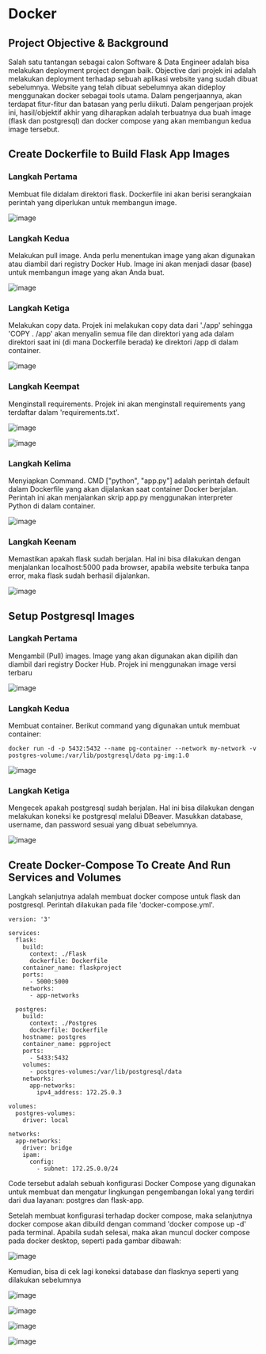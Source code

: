 # Docker

## Project Objective & Background
Salah satu tantangan sebagai calon Software & Data Engineer adalah bisa melakukan deployment project dengan baik. Objective dari projek ini adalah melakukan deployment terhadap sebuah aplikasi website yang sudah dibuat sebelumnya. Website yang telah dibuat sebelumnya akan dideploy menggunakan docker sebagai tools utama. Dalam pengerjaannya, akan terdapat fitur-fitur dan batasan yang perlu diikuti. Dalam pengerjaan projek ini, hasil/objektif akhir yang diharapkan adalah terbuatnya dua buah image (flask dan postgresql) dan docker compose yang akan membangun kedua image tersebut.

##  Create Dockerfile to Build Flask App Images
### Langkah Pertama
Membuat file didalam direktori flask. Dockerfile ini akan berisi serangkaian perintah yang diperlukan untuk membangun image.

![image](https://github.com/scofieId16/Linux-Container-Pacmann/blob/334035cd6623d1c431d7d233dca7e8a91dcc6eb9/pictures/docker.png)

### Langkah Kedua
Melakukan pull image. Anda perlu menentukan image yang akan digunakan atau diambil dari registry Docker Hub. Image ini akan menjadi dasar (base) untuk membangun image yang akan Anda buat.

![image](https://github.com/scofieId16/Linux-Container-Pacmann/blob/263ace3f2bd9518b06abe40519716acd46927cea/pictures/image.png)

### Langkah Ketiga
Melakukan copy data. Projek ini melakukan copy data dari './app' sehingga 'COPY . /app' akan menyalin semua file dan direktori yang ada dalam direktori saat ini (di mana Dockerfile berada) ke direktori /app di dalam container. 

![image](https://github.com/scofieId16/Linux-Container-Pacmann/blob/263ace3f2bd9518b06abe40519716acd46927cea/pictures/copy.png)

### Langkah Keempat
Menginstall requirements. Projek ini akan menginstall requirements yang terdaftar dalam 'requirements.txt'.

![image](https://github.com/scofieId16/Linux-Container-Pacmann/blob/263ace3f2bd9518b06abe40519716acd46927cea/pictures/req1.png)

![image](https://github.com/scofieId16/Linux-Container-Pacmann/blob/263ace3f2bd9518b06abe40519716acd46927cea/pictures/req2.png)

### Langkah Kelima
Menyiapkan Command. CMD ["python", "app.py"] adalah perintah default dalam Dockerfile yang akan dijalankan saat container Docker berjalan. Perintah ini akan menjalankan skrip app.py menggunakan interpreter Python di dalam container.

![image](https://github.com/scofieId16/Linux-Container-Pacmann/blob/263ace3f2bd9518b06abe40519716acd46927cea/pictures/command.png)

### Langkah Keenam
Memastikan apakah flask sudah berjalan. Hal ini bisa dilakukan dengan menjalankan localhost:5000 pada browser, apabila website terbuka tanpa error, maka flask sudah berhasil dijalankan.

![image](https://github.com/scofieId16/Linux-Container-Pacmann/blob/263ace3f2bd9518b06abe40519716acd46927cea/pictures/web1.png)

## Setup Postgresql Images
### Langkah Pertama
Mengambil (Pull) images. Image yang akan digunakan akan dipilih dan diambil dari registry Docker Hub. Projek ini menggunakan image versi terbaru

![image](https://github.com/scofieId16/Linux-Container-Pacmann/blob/747daf95e664d157a09096cb9d902467a3c1a4c5/pictures/image%20pg.png)

### Langkah Kedua
Membuat container. Berikut command yang digunakan untuk membuat container:
```
docker run -d -p 5432:5432 --name pg-container --network my-network -v postgres-volume:/var/lib/postgresql/data pg-img:1.0
```

![image](https://github.com/scofieId16/Linux-Container-Pacmann/blob/5c12f447119c39022d8ba7d38d563c8560fdcc3b/pictures/dockercontainer.png)

### Langkah Ketiga
Mengecek apakah postgresql sudah berjalan. Hal ini bisa dilakukan dengan melakukan koneksi ke postgresql melalui DBeaver. Masukkan database, username, dan password sesuai yang dibuat sebelumnya. 

![image](https://github.com/scofieId16/Linux-Container-Pacmann/blob/5c12f447119c39022d8ba7d38d563c8560fdcc3b/pictures/dbeaver1.png)

## Create Docker-Compose To Create And Run Services and Volumes
Langkah selanjutnya adalah membuat docker compose untuk flask dan postgresql. Perintah dilakukan pada file 'docker-compose.yml'.
```
version: '3'

services:
  flask:
    build:
      context: ./Flask
      dockerfile: Dockerfile
    container_name: flaskproject
    ports:
      - 5000:5000
    networks:
      - app-networks

  postgres:
    build:
      context: ./Postgres
      dockerfile: Dockerfile
    hostname: postgres
    container_name: pgproject
    ports:
      - 5433:5432
    volumes:
      - postgres-volumes:/var/lib/postgresql/data
    networks:
      app-networks:
        ipv4_address: 172.25.0.3

volumes:
  postgres-volumes:
    driver: local

networks:
  app-networks:
    driver: bridge
    ipam:
      config:
        - subnet: 172.25.0.0/24
```
Code tersebut adalah sebuah konfigurasi Docker Compose yang digunakan untuk membuat dan mengatur lingkungan pengembangan lokal yang terdiri dari dua layanan: postgres dan flask-app.

Setelah membuat konfigurasi terhadap docker compose, maka selanjutnya docker compose akan dibuild dengan command 'docker compose up -d' pada terminal. Apabila sudah selesai, maka akan muncul docker compose pada docker desktop, seperti pada gambar dibawah:

![image](https://github.com/scofieId16/Linux-Container-Pacmann/blob/5c12f447119c39022d8ba7d38d563c8560fdcc3b/pictures/dockercompose.png)

Kemudian, bisa di cek lagi koneksi database dan flasknya seperti yang dilakukan sebelumnya

![image](https://github.com/scofieId16/Linux-Container-Pacmann/blob/5c12f447119c39022d8ba7d38d563c8560fdcc3b/pictures/web1.png)

![image](https://github.com/scofieId16/Linux-Container-Pacmann/blob/5c12f447119c39022d8ba7d38d563c8560fdcc3b/pictures/web2.png)

![image](https://github.com/scofieId16/Linux-Container-Pacmann/blob/5c12f447119c39022d8ba7d38d563c8560fdcc3b/pictures/dbeaver1.png)

![image](https://github.com/scofieId16/Linux-Container-Pacmann/blob/5c12f447119c39022d8ba7d38d563c8560fdcc3b/pictures/dbeaver2.png)



